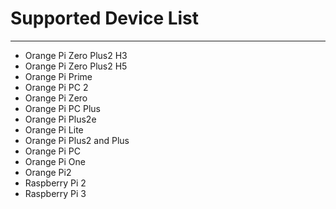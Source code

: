 # Supported Device List #

----------
- Orange Pi Zero Plus2 H3
- Orange Pi Zero Plus2 H5
- Orange Pi Prime
- Orange Pi PC 2
- Orange Pi Zero
- Orange Pi PC Plus
- Orange Pi Plus2e
- Orange Pi Lite
- Orange Pi Plus2 and Plus
- Orange Pi PC 
- Orange Pi One
- Orange Pi2
- Raspberry Pi 2
- Raspberry Pi 3
